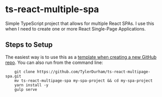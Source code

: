 # ts-react-multiple-spa

Simple TypeScript project that allows for multiple React SPAs. I use this when I need to create one or more React Single-Page Applications.

## Steps to Setup

The easiest way is to use this as a [template when creating a new GitHub repo](https://github.com/TylerDurham/ts-react-multiple-spa/generate). You can also run from the command line:

```
    git clone https://github.com/TylerDurham/ts-react-multipage-spa.git
    mv ts-react-multipage-spa my-spa-project && cd my-spa-project
    yarn install -y
    gulp serve
```

